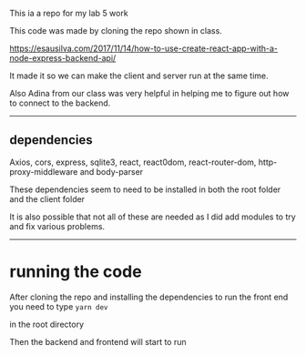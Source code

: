 This ia a repo for my lab 5 work

This code was made by cloning the repo shown in class.

https://esausilva.com/2017/11/14/how-to-use-create-react-app-with-a-node-express-backend-api/

It made it so we can make the client and server run at the same time.

Also Adina from our class was very helpful in helping me to figure out how to connect to the backend.

---


## dependencies
Axios, cors, express, sqlite3, react, react0dom, react-router-dom, http-proxy-middleware and body-parser

These dependencies seem to need to be installed in both the root folder and the client folder 

It is also possible that not all of these are needed as I did add modules to try and fix various problems.

---

# running the code

After cloning the repo and installing the dependencies to run the front end you need to type
` yarn dev `

in the root directory

Then the backend and frontend will start to run

